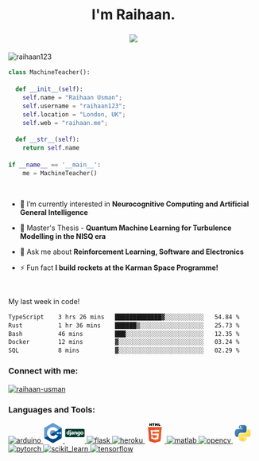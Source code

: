 <h1 align="center">I'm Raihaan.</h1>
<!-- <h3 align="center">I like coding among other things.</h3> -->
<h3 align="center">
  <a href="https://github.com/DenverCoder1/readme-typing-svg"><img src="https://readme-typing-svg.herokuapp.com/?lines=Aerospace+Engineering+Undergrad;Deep+Learning+Enjoyer;Maker+of+Rockets;Always%20learning%20cool%20stuff&center=true&width=500&height=50"></a>
</h3>

<p align="left"> <img src="https://komarev.com/ghpvc/?username=raihaan123&label=Profile%20views&color=0e75b6&style=flat" alt="raihaan123" /> </p>

```python
class MachineTeacher():
    
  def __init__(self):
    self.name = "Raihaan Usman";
    self.username = "raihaan123";
    self.location = "London, UK";
    self.web = "raihaan.me";
  
  def __str__(self):
    return self.name

if __name__ == '__main__':
    me = MachineTeacher()
```

<br />

- 🔭 I’m currently interested in **Neurocognitive Computing and Artificial General Intelligence**

- 🌱 Master's Thesis - **Quantum Machine Learning for Turbulence Modelling in the NISQ era**

- 💬 Ask me about **Reinforcement Learning, Software and Electronics**

- ⚡ Fun fact **I build rockets at the Karman Space Programme!**

<br />

My last week in code!
<!--START_SECTION:waka-->

```txt
TypeScript    3 hrs 26 mins   █████████████▓░░░░░░░░░░░   54.84 %
Rust          1 hr 36 mins    ██████▒░░░░░░░░░░░░░░░░░░   25.73 %
Bash          46 mins         ███░░░░░░░░░░░░░░░░░░░░░░   12.35 %
Docker        12 mins         ▓░░░░░░░░░░░░░░░░░░░░░░░░   03.24 %
SQL           8 mins          ▓░░░░░░░░░░░░░░░░░░░░░░░░   02.29 %
```

<!--END_SECTION:waka-->

<h3 align="left">Connect with me:</h3>
<p align="left">
<a href="https://linkedin.com/in/raihaan-usman" target="blank"><img align="center" src="https://cdn.jsdelivr.net/npm/simple-icons@3.0.1/icons/linkedin.svg" alt="raihaan-usman" height="30" width="40" /></a>
</p>

<h3 align="left">Languages and Tools:</h3>
<p align="left"> <a href="https://www.arduino.cc/" target="_blank"> <img src="https://cdn.worldvectorlogo.com/logos/arduino-1.svg" alt="arduino" width="40" height="40"/> </a> <a href="https://www.w3schools.com/cpp/" target="_blank"> <img src="https://raw.githubusercontent.com/devicons/devicon/master/icons/cplusplus/cplusplus-original.svg" alt="cplusplus" width="40" height="40"/> </a> <a href="https://www.djangoproject.com/" target="_blank"> <img src="https://raw.githubusercontent.com/devicons/devicon/master/icons/django/django-original.svg" alt="django" width="40" height="40"/> </a> <a href="https://flask.palletsprojects.com/" target="_blank"> <img src="https://www.vectorlogo.zone/logos/pocoo_flask/pocoo_flask-icon.svg" alt="flask" width="40" height="40"/> </a> <a href="https://heroku.com" target="_blank"> <img src="https://www.vectorlogo.zone/logos/heroku/heroku-icon.svg" alt="heroku" width="40" height="40"/> </a> <a href="https://www.w3.org/html/" target="_blank"> <img src="https://raw.githubusercontent.com/devicons/devicon/master/icons/html5/html5-original-wordmark.svg" alt="html5" width="40" height="40"/> </a> <a href="https://www.mathworks.com/" target="_blank"> <img src="https://raw.githubusercontent.com/simple-icons/simple-icons/master/icons/mathworks.svg" alt="matlab" width="40" height="40"/> </a> <a href="https://opencv.org/" target="_blank"> <img src="https://www.vectorlogo.zone/logos/opencv/opencv-icon.svg" alt="opencv" width="40" height="40"/> </a> <a href="https://www.python.org" target="_blank"> <img src="https://raw.githubusercontent.com/devicons/devicon/master/icons/python/python-original.svg" alt="python" width="40" height="40"/> </a> <a href="https://pytorch.org/" target="_blank"> <img src="https://www.vectorlogo.zone/logos/pytorch/pytorch-icon.svg" alt="pytorch" width="40" height="40"/> </a> <a href="https://scikit-learn.org/" target="_blank"> <img src="https://upload.wikimedia.org/wikipedia/commons/0/05/Scikit_learn_logo_small.svg" alt="scikit_learn" width="40" height="40"/> </a> <a href="https://www.tensorflow.org" target="_blank"> <img src="https://www.vectorlogo.zone/logos/tensorflow/tensorflow-icon.svg" alt="tensorflow" width="40" height="40"/> </a> </p>

